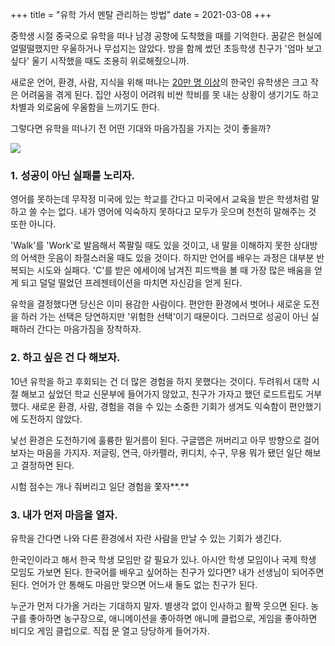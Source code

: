 +++
title = "유학 가서 멘탈 관리하는 방법"
date = 2021-03-08
+++

중학생 시절 중국으로 유학을 떠나 남경 공항에 도착했을 때를 기억한다. 꿈같은 현실에 얼떨떨했지만 우울하거나 무섭지는 않았다. 방을 함께 썼던 초등학생 친구가 '엄마 보고 싶다' 울기 시작했을 때도 조용히 위로해줬으니까.

새로운 언어, 환경, 사람, 지식을 위해 떠나는 [20만 명 이상](https://news.mt.co.kr/mtview.php?no=2020121614208266646)의 한국인 유학생은 크고 작은 어려움을 겪게 된다. 집안 사정이 어려워 비싼 학비를 못 내는 상황이 생기기도 하고 차별과 외로움에 우울함을 느끼기도 한다.

그렇다면 유학을 떠나기 전 어떤 기대와 마음가짐을 가지는 것이 좋을까?

![](https://img1.daumcdn.net/thumb/R1280x0.fjpg/?fname=http%3A//t1.daumcdn.net/brunch/service/user/1Zjd/image/O9xLH-bXbJYatx-JTlCUBIq4g7k.jpg)

### **1**. **성공이 아닌 실패를 노리자.**

영어를 못하는데 무작정 미국에 있는 학교를 간다고 미국에서 교육을 받은 학생처럼 말하고 쓸 수는 없다. 내가 영어에 익숙하지 못하다고 모두가 웃으며 천천히 말해주는 것 또한 아니다.

'Walk'를 'Work'로 발음해서 쪽팔릴 때도 있을 것이고, 내 말을 이해하지 못한 상대방의 어색한 웃음이 좌절스러울 때도 있을 것이다. 하지만 언어를 배우는 과정은 대부분 반복되는 시도와 실패다. 'C'를 받은 에세이에 남겨진 피드백을 볼 때 가장 많은 배움을 얻게 되고 덜덜 떨었던 프레젠테이션을 마치면 자신감을 얻게 된다.

유학을 결정했다면 당신은 이미 용감한 사람이다. 편안한 환경에서 벗어나 새로운 도전을 하러 가는 선택은 당연하지만 '위험한 선택'이기 때문이다. 그러므로 성공이 아닌 실패하러 간다는 마음가짐을 장착하자.

### **2. 하고 싶은 건 다 해보자.**

10년 유학을 하고 후회되는 건 더 많은 경험을 하지 못했다는 것이다. 두려워서 대학 시절 해보고 싶었던 학교 신문부에 들어가지 않았고, 친구가 가자고 했던 로드트립도 거부했다. 새로운 환경, 사람, 경험을 겪을 수 있는 소중한 기회가 생겨도 익숙함이 편안했기에 도전하지 않았다.

낯선 환경은 도전하기에 훌륭한 밑거름이 된다. 구글맵은 꺼버리고 아무 방향으로 걸어보자는 마음을 가지자. 저글링, 연극, 아카펠라, 퀴디치, 수구, 무용 뭐가 됐던 일단 해보고 결정하면 된다.

시험 점수는 개나 줘버리고 일단 경험을 쫓자**.**

### **3. 내가 먼저 마음을 열자.**

유학을 간다면 나와 다른 환경에서 자란 사람을 만날 수 있는 기회가 생긴다.

한국인이라고 해서 한국 학생 모임만 갈 필요가 있나. 아시안 학생 모임이나 국제 학생 모임도 가보면 된다. 한국어를 배우고 싶어하는 친구가 있다면? 내가 선생님이 되어주면 된다. 언어가 안 통해도 마음만 맞으면 어느새 둘도 없는 친구가 된다.

누군가 먼저 다가올 거라는 기대하지 말자. 별생각 없이 인사하고 활짝 웃으면 된다. 농구를 좋아하면 농구장으로, 애니메이션을 좋아하면 애니메 클럽으로, 게임을 좋아하면 비디오 게임 클럽으로. 직접 문 열고 당당하게 들어가자.